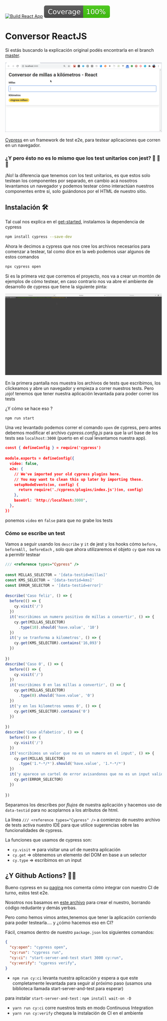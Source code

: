 
[![Build React App](https://github.com/uqbar-project/eg-conversor-react/actions/workflows/build.yml/badge.svg?branch=feature%2Fcypress)](https://github.com/uqbar-project/eg-conversor-react/actions/workflows/build.yml) ![coverage](./badges/coverage/coverage.svg)


# Conversor ReactJS

Si estás buscando la explicación original podés encontrarla en el branch [master](https://github.com/uqbar-project/eg-conversor-react).

![video](video/demo2020.gif)

[Cypress](https://www.cypress.io) en un framework de test e2e, para testear aplicaciones que corren en un navegador.

### ¿Y pero ésto no es lo mismo que los test unitarios con jest? :thinking: :thinking: :thinking: 

¡No! la diferencia que tenemos con los test unitarios, es que estos solo testean los componentes por separado, en cambio acá nosotros levantamos un navegador y podemos testear cómo interactúan nuestros componentes entre sí, solo guiándonos por el HTML de nuestro sitio.

## Instalación :hammer_and_wrench: 

Tal cual nos explica en el [get-started](https://docs.cypress.io/guides/getting-started/installing-cypress.html#npm-install), instalamos la dependencia de cypress

```bash
npm install cypress --save-dev
```

Ahora le decimos a cypress que nos cree los archivos necesarios para comenzar a testear, tal como dice en la web podemos usar algunos de estos comandos

```bash
npx cypress open
```

Si es la primera vez que corremos el proyecto, nos va a crear un montón de ejemplos de cómo testear, en caso contrario nos va abre el ambiente de desarrollo de cypress que tiene la siguiente pinta:

![video](video/cypress2022.gif)

En la primera pantalla nos muestra los archivos de tests que escribimos, los clickeamos y abre un navegador y empieza a correr nuestros tests. Pero ¡ojo! tenemos que tener nuestra aplicación levantada para poder correr los tests

¿Y cómo se hace eso ?

```bash
npm run start
```

Una vez levantado podemos correr el comando `open` de cypress, pero antes debemos modificar el archivo *cypress.config.js* para que la url base de los tests sea `localhost:3000` (puerto en el cual levantamos nuestra app).

```json
const { defineConfig } = require('cypress')

module.exports = defineConfig({
  video: false,
  e2e: {
    // We've imported your old cypress plugins here.
    // You may want to clean this up later by importing these.
    setupNodeEvents(on, config) {
      return require('./cypress/plugins/index.js')(on, config)
    },
    baseUrl: 'http://localhost:3000',
  },
})
```

ponemos `video` en `false` para que no grabe los tests 

### Cómo se escribe un test

Vamos a seguir usando los `describe` y `it` de jest y los hooks cómo  `before, beforeAll, beforeEach` , solo que ahora utilizaremos el objeto `cy` que nos va a permitir testear

```javascript
/// <reference types="Cypress" />

const MILLAS_SELECTOR = '[data-testid=millas]'
const KMS_SELECTOR = '[data-testid=kms]'
const ERROR_SELECTOR = '[data-testid=error]'

describe('Caso feliz', () => {
  before(() => {
    cy.visit('/')
  })
  it('escribimos un numero positivo de millas a convertir', () => {
    cy.get(MILLAS_SELECTOR)
      .type(10).should('have.value', '10')
  })
  it('y se tranforma a kilometros', () => {
    cy.get(KMS_SELECTOR).contains('16,093')
  })

})
describe('Caso 0', () => {
  before(() => {
    cy.visit('/')
  })
  it('escribimos 0 en las millas a convertir', () => {
    cy.get(MILLAS_SELECTOR)
      .type(0).should('have.value', '0')
  })
  it('y en los kilometros vemos 0', () => {
    cy.get(KMS_SELECTOR).contains('0')
  })

})
describe('Caso alfabetico', () => {
  before(() => {
    cy.visit('/')
  })
  it('escribimos un valor que no es un numero en el input', () => {
    cy.get(MILLAS_SELECTOR)
      .type('1.*-*/*').should('have.value', '1.*-*/*')
  })
  it('y aparece un cartel de error avisandonos que no es un input valido', () => {
    cy.get(ERROR_SELECTOR)
  })

})
```

Separamos los describes por *flujos* de nuestra aplicación y hacemos uso de `data-testid` para no acoplarnos a los atributos de html.

La línea `/// <reference types="Cypress" />` a comienzo de nuestro archivo de tests activa nuestro IDE para que utilice sugerencias sobre las funcionalidades de cypress.

La funciones que usamos de cypress son:

- `cy.visit` => para visitar una url de nuestra aplicación
- `cy.get` => obtenemos un elemento del DOM en base a un selector
- `cy.type` => escribimos en un input

## ¿Y Github Actions? :construction_worker_man: 

Bueno cypress en su [pagina](https://docs.cypress.io/guides/guides/continuous-integration.html#Setting-up-CI) nos comenta cómo integrar con nuestro CI de turno, estos test e2e.

Nosotros nos basamos en [este archivo](https://github.com/cypress-io/cypress-example-kitchensink/blob/master/.github/workflows/chrome-headless.yml) para crear el nuestro, borrando código redudante y demás yerbas.

Pero como hemos vimos antes,tenemos que tener la aplicación corriendo para poder testearla.... y ¿cómo hacemos eso en CI?

Fácil, creamos dentro de nuestro `package.json` los siguientes comandos:

```json
{
  "cy:open": "cypress open",
  "cy:run": "cypress run",
  "cy:ci": "start-server-and-test start 3000 cy:run",
  "cy:verify": "cypress verify",
}
```

- `npm run cy:ci` levanta nuestra aplicación y espera a que este completamente levantada para seguir al próximo paso (usamos una biblioteca llamada start-server-and-test para esperar)

para instalar `start-server-and-test` : `npm install wait-on -D`

- `yarn run cy:ci` corre nuestros tests en modo Continuous Integration
- `yarn run cy:verify` chequea la instalación de CI en el ambiente
